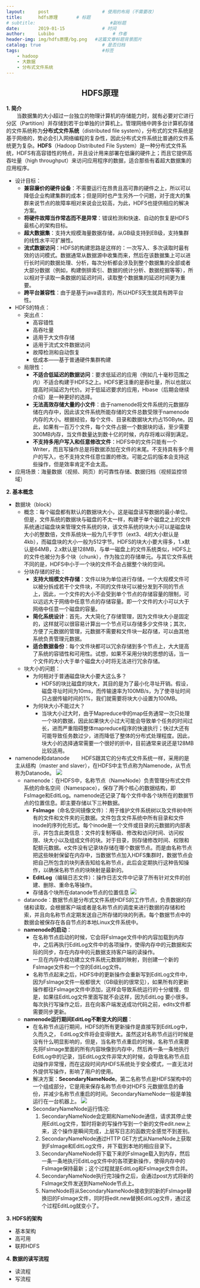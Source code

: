 ```yaml
---
layout:     post   				    # 使用的布局（不需要改）
title:      hdfs原理 	     # 标题 
# subtitle:                            #副标题
date:       2019-01-15 				# 时间
author:     Lubibo 						# 作者
header-img: img/hdfs原理/bg.png	#这篇文章标题背景图片
catalog: true 						# 是否归档
tags:								#标签
    - hadoop
    - 大数据
    - 分布式文件系统
---
```

## <center> HDFS原理
**1. 简介**<br>
&emsp;&emsp;当数据集的大小超过一台独立的物理计算机的存储能力时，就有必要对它进行分区（Partition）并存储到若干台单独的计算机上。管理网络中跨多台计算机存储的文件系统称为**分布式文件系统**（distributed file system），分布式的文件系统是基于网络的，势必会引入网络编程的复杂性，因此分布式文件系统比普通的文件系统更为复杂。**HDFS**（Hadoop Distributed File System）是一种分布式文件系统，HDFS有高容错性的特点，并且设计用来部署在低廉的硬件上；而且它提供高吞吐量（high throughput）来访问应用程序的数据，适合那些有着超大数据集的应用程序。
- 设计目标：
  - **兼容廉价的硬件设备**：不需要运行在昂贵且高可靠的硬件之上，所以可以降低企业构建集群的成本；但是同时也产生另外一个问题，对于庞大的集群来说节点的故障率相对来说会比较高，为此，HDFS也提供相应的解决方案。
  - **将硬件故障当作常态而不是异常**：错误检测和快速、自动的恢复是HDFS最核心的架构目标。
  - **超大数据集**：支持大规模海量数据存储，从GB级支持到EB级，支持集群的线性水平可扩展性。
  - **流式数据访问**：HDFS的构建思路是这样的：一次写入、多次读取时最有效的访问模式。数据通常从数据源中收集而来，然后在该数据集上可以进行长时间的数据处理、分析，每次分析都会涉及到整个数据集的全部或者大部分数据（例如，构建倒排索引、数据的统计分析、数据挖掘等等），所以相对于读取一条数据的延迟时间，读取整个数据集的延迟时间更为重要。
  - **跨平台兼容性**：由于是基于java语言的，所以HDFS天生就具有跨平台性。
- HDFS的特点：
    - 突出点：
      - 高容错性
      - 高吞吐量
      - 适用于大文件存储
      - 适用于流式文件数据访问
      - 故障检测和自动恢复
      - 低成本——基于普通硬件集群构建
    - 局限性：
      - **不适合低延迟的数据访问**：要求低延迟的应用（例如几十毫秒范围之内）不适合构建于HDFS之上。HDFS更注重的是吞吐量，所以也就以提高时间延迟为代价。对于低延迟要求的应用，Hbase（后期会继续介绍）是一种更好的选择。
      - **无法高效存储大量的小文件**：由于namenode将文件系统的元数据存储在内存中，因此该文件系统所能存储的文件总数受限于namenode内存的大小。根据经验，每个文件、目录和数据块大约占150Byte。因此，如果有一百万个文件，每个文件占据一个数据块的话，至少需要300MB内存，当文件数量达到数十亿的时候，内存将难以得到满足。
      - **不支持多用户写入和任意修改文件**：HDFS中的文件只能有一个Writer，而且写操作总是将数据添加在文件的末尾。不支持具有多个用户的写入，也不支持文件任意位置的修改。可能之后的版本会支持这些操作，但是效率肯定不会太高。
- 应用场景：海量数据（视频、网页）的可靠性存储、数据归档（视频监控领域）

**2. 基本概念**
- 数据块（block）
  - 概念：每个磁盘都有默认的数据块大小，这是磁盘读写数据的最小单位。但是，文件系统的数据块与磁盘的不太一样，构建于单个磁盘之上的文件系统通过磁盘块来管理文件系统的块，该文件系统的块大小可以是磁盘块大小的整数倍，文件系统块一般为几千字节（ext3、4的大小默认是4kb），而磁盘块的大小一般为512字节。HDFS的块大小要大得多，1.x默认是64MB，2.x默认是128MB，与单一磁盘上的文件系统类似，HDFS上的文件也被分为多个块（chunk），作为独立的存储单元。与其它文件系统不同的是，HDFS中小于一个块的文件不会占据整个块的空间。
  - 分块存储的好处：
    - **支持大规模文件存储**：文件以块为单位进行存储，一个大规模文件可以被分拆成若干个文件块，不同的文件块可以被分发到不同的节点上，因此，一个文件的大小不会受到单个节点的存储容量的限制，可以远远大于网络中任意节点的存储容量。即一个文件的大小可以大于网络中任意一个磁盘的容量。
    - **简化系统设计**：首先，大大简化了存储管理，因为文件块大小是固定的，这样就可以很容易计算出一个节点可以存储多少文件块；其次，方便了元数据的管理，元数据不需要和文件块一起存储，可以由其他系统负责管理元数据。
    - **适合数据备份**：每个文件块都可以冗余存储到多个节点上，大大提高了系统的容错性和可用性。试想，如果不采用分块的思想的话，当一个文件的大小大于单个磁盘大小时将无法进行冗余存储。
  - 块大小的问题：
    - 为何相对于普通磁盘块大小要大这么多？
      - HDFS的块比磁盘的块大，其目的是为了最小化寻址开销。假设，磁盘寻址时间为10ms，而传输速率为100MB/s，为了使寻址时间只占据传输时间的1%，我们就需要将块大小设置为100MB。
    - 为何块大小不能过大？
      - 当块大小过大时，由于Mapreduce中的map任务通常一次只处理一个块的数据，因此如果快大小过大可能会导致单个任务的时间过长，进而严重阻碍整体mapreduce程序的快速执行；快过大还有可能导致任务数过少，进而降低了整体的分布式处理程度。因此，块大小的选择通常需要一个很好的折中，目前通常来说还是128MB比较适用。
- namenode和datanode
&emsp;&emsp;HDFS跟其它的分布式文件系统一样，采用的是主从结构（master and slaver），在HDFS中主节点称为Namenode，从节点称为Datanode。
![](../img/hdfs原理/namenode和datanode.jpg)
  - namenode：在HDFS中，名称节点（NameNode）负责管理分布式文件系统的命名空间（Namespace），保存了两个核心的数据结构，即FsImage和EditLog。namenode还记录了每个文件中各个块所在的数据节点的位置信息。即主要存储以下三种数据。
    - **FsImage**（命名空间镜像文件）：用于维护文件系统树以及文件树中所有的文件和文件夹的元数据。文件包含文件系统中所有目录和文件inode的序列化形式。每个inode是一个文件或目录的元数据的内部表示，并包含此类信息：文件的复制等级、修改和访问时间、访问权限、块大小以及组成文件的块。对于目录，则存储修改时间、权限和配额元数据。e文件没有记录块存储在哪个数据节点。而是由名称节点把这些映射保留在内存中，当数据节点加入HDFS集群时，数据节点会把自己所包含的块列表告知给名称节点，此后会定期执行这种告知操作，以确保名称节点的块映射是最新的。
    - **EditLog**（编辑日志文件）：操作日志文件中记录了所有针对文件的创建、删除、重命名等操作。
    - 存储各个块所在datanode节点的位置信息
    ![](../img/hdfs原理/fsimage和editlog.jpg)
  - datanode：数据节点是分布式文件系统HDFS的工作节点，负责数据的存储和读取，会根据客户端或者是名称节点的调度来进行数据的存储和检索，并且向名称节点定期发送自己所存储的块的列表。每个数据节点中的数据会被保存在各自节点的本地Linux文件系统中。
  - **namenode的启动**：
    - 在名称节点启动的时候，它会将FsImage文件中的内容加载到内存中，之后再执行EditLog文件中的各项操作，使得内存中的元数据和实际的同步，存在内存中的元数据支持客户端的读操作。
    - 一旦在内存中成功建立文件系统元数据的映射，则创建一个新的FsImage文件和一个空的EditLog文件。
    - 名称节点起来之后，HDFS中的更新操作会重新写到EditLog文件中，因为FsImage文件一般都很大（GB级别的很常见），如果所有的更新操作都往FsImage文件中添加，这样会导致系统运行的十分缓慢，但是，如果往EditLog文件里面写就不会这样，因为EditLog 要小很多。每次执行写操作之后，且在向客户端发送成功代码之前，edits文件都需要同步更新。
  - **namenode运行期间EditLog不断变大的问题**：
    - 在名称节点运行期间，HDFS的所有更新操作是直接写到EditLog中，久而久之， EditLog文件将会变得很大。虽然这对名称节点运行时候是没有什么明显影响的，但是，当名称节点重启的时候，名称节点需要先将FsImage里面的所有内容映像到内存中，然后再一条一条地执行EditLog中的记录，当EditLog文件非常大的时候，会导致名称节点启动操作非常慢，而在这段时间内HDFS系统处于安全模式，一直无法对外提供写操作，影响了用户的使用。
    - 解决方案：**SecondaryNameNode**。第二名称节点是HDFS架构中的一个组成部分，它是用来保存名称节点中对HDFS 元数据信息的备份，并减少名称节点重启的时间。SecondaryNameNode一般是单独运行在一台机器上。
    ![](../img/hdfs原理/secondary&#32;namenode.jpg)
    - SecondaryNameNode运行情况:
      1. SecondaryNameNode会定期和NameNode通信，请求其停止使用EditLog文件，暂时将新的写操作写到一个新的文件edit.new上来，这个操作是瞬间完成，上层写日志的函数完全感觉不到差别。
      2. SecondaryNameNode通过HTTP GET方式从NameNode上获取到FsImage和EditLog文件，并下载到本地的相应目录下。
      3. SecondaryNameNode将下载下来的FsImage载入到内存，然后一条一条地执行EditLog文件中的各项更新操作，使得内存中的FsImage保持最新；这个过程就是EditLog和FsImage文件合并。
      4. SecondaryNameNode执行完3操作之后，会通过post方式将新的FsImage文件发送到NameNode节点上。
      5. NameNode将从SecondaryNameNode接收到的新的FsImage替换旧的FsImage文件，同时将edit.new替换EditLog文件，通过这个过程EditLog就变小了。

**3. HDFS的架构**
- 基本架构
- 高可用
- 联邦HDFS

**4. 数据的读写流程**
- 读流程
- 写流程